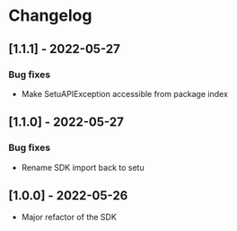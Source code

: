# Changelog

## [1.1.1] - 2022-05-27

### Bug fixes

-   Make SetuAPIException accessible from package index

## [1.1.0] - 2022-05-27

### Bug fixes

-   Rename SDK import back to setu

## [1.0.0] - 2022-05-26

-   Major refactor of the SDK
